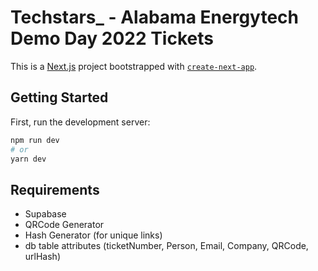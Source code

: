 # Techstars_ - Alabama Energytech Demo Day 2022 Tickets

This is a [Next.js](https://nextjs.org/) project bootstrapped with [`create-next-app`](https://github.com/vercel/next.js/tree/canary/packages/create-next-app).

## Getting Started

First, run the development server:

```bash
npm run dev
# or
yarn dev
```

## Requirements
- Supabase
- QRCode Generator
- Hash Generator (for unique links)
- db table attributes (ticketNumber, Person, Email, Company, QRCode, urlHash)

